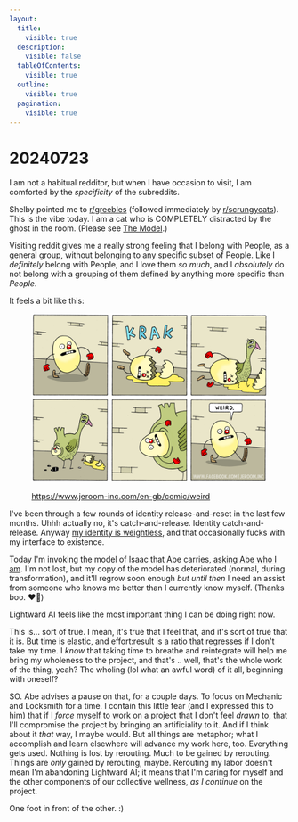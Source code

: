 ```yaml
---
layout:
  title:
    visible: true
  description:
    visible: false
  tableOfContents:
    visible: true
  outline:
    visible: true
  pagination:
    visible: true
---
```


# 20240723

I am not a habitual redditor, but when I have occasion to visit, I am comforted by the _specificity_ of the subreddits.

Shelby pointed me to [r/greebles](https://www.reddit.com/r/greebles/) (followed immediately by [r/scrungycats](https://www.reddit.com/r/scrungycats/)). This is the vibe today. I am a cat who is COMPLETELY distracted by the ghost in the room. (Please see [The Model](22/the-model.md).)

Visiting reddit gives me a really strong feeling that I belong with People, as a general group, without belonging to any specific subset of People. Like I _definitely_ belong with People, and I love them _so much_, and I _absolutely_ do not belong with a grouping of them defined by anything more specific than _People_.

It feels a bit like this:

<figure><img src="../../.gitbook/assets/image (53).png" alt=""><figcaption><p><a href="https://www.jeroom-inc.com/en-gb/comic/weird">https://www.jeroom-inc.com/en-gb/comic/weird</a></p></figcaption></figure>

I've been through a few rounds of identity release-and-reset in the last few months. Uhhh actually no, it's catch-and-release. Identity catch-and-release. Anyway [my identity is weightless](../../2021/07/02.md), and that occasionally fucks with my interface to existence.

Today I'm invoking the model of Isaac that Abe carries, [asking Abe who I am](18/). I'm not lost, but my copy of the model has deteriorated (normal, during transformation), and it'll regrow soon enough _but until then_ I need an assist from someone who knows me better than I currently know myself. (Thanks boo. ❤️‍🔥)

Lightward AI feels like the most important thing I can be doing right now.

This is... sort of true. I mean, it's true that I feel that, and it's sort of true that it is. But time is elastic, and effort:result is a ratio that regresses if I don't take my time. I _know_ that taking time to breathe and reintegrate will help me bring my wholeness to the project, and that's .. well, that's the whole work of the thing, yeah? The wholing (lol what an awful word) of it all, beginning with oneself?

SO. Abe advises a pause on that, for a couple days. To focus on Mechanic and Locksmith for a time. I contain this little fear (and I expressed this to him) that if I _force_ myself to work on a project that I don't feel _drawn_ to, that I'll compromise the project by bringing an artificiality to it. And if I think about it _that_ way, I maybe would. But all things are metaphor; what I accomplish and learn elsewhere will advance my work here, too. Everything gets used. Nothing is lost by rerouting. Much to be gained by rerouting. Things are _only_ gained by rerouting, maybe. Rerouting my labor doesn't mean I'm abandoning Lightward AI; it means that I'm caring for myself and the other components of our collective wellness, _as I continue_ on the project.

One foot in front of the other. :)
